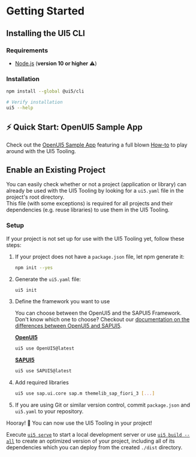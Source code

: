 # Getting Started
## Installing the UI5 CLI
### Requirements
- [Node.js](https://nodejs.org/) (**version 10 or higher** ⚠️)

### Installation
```sh
npm install --global @ui5/cli

# Verify installation
ui5 --help
```

## ⚡️ Quick Start: OpenUI5 Sample App
Check out the [OpenUI5 Sample App](https://github.com/SAP/openui5-sample-app) featuring a full blown [How-to](https://github.com/SAP/openui5-sample-app/#openui5-sample-app) to play around with the UI5 Tooling.

## Enable an Existing Project
You can easily check whether or not a project (application or library) can already be used with the UI5 Tooling by looking for a `ui5.yaml` file in the project's root directory.  
This file (with some exceptions) is required for all projects and their dependencies (e.g. reuse libraries) to use them in the UI5 Tooling.

### Setup
If your project is not set up for use with the UI5 Tooling yet, follow these steps:

1. If your project does not have a `package.json` file, let npm generate it:
    ```sh
    npm init --yes
    ```

1. Generate the `ui5.yaml` file:
    ```sh
    ui5 init
    ```

1. Define the framework you want to use

    You can choose between the OpenUI5 and the SAPUI5 Framework. Don't know which one to choose? Checkout our [documentation on the differences between OpenUI5 and SAPUI5](./SAPUI5.md#differences-between-openui5-and-sapui5).

    **[OpenUI5](https://openui5.hana.ondemand.com/)**
    ```sh
    ui5 use OpenUI5@latest
    ```

    **[SAPUI5](https://ui5.sap.com/)**
    ```sh
    ui5 use SAPUI5@latest
    ```

1. Add required libraries
    ```sh
    ui5 use sap.ui.core sap.m themelib_sap_fiori_3 [...]
    ```

1. If you are using Git or similar version control, commit `package.json` and `ui5.yaml` to your repository.

Hooray! 🎉 You can now use the UI5 Tooling in your project!

Execute [`ui5 serve`](./pages/Server.md) to start a local development server or use [`ui5 build --all`](./pages/Builder.md) to create an optimized version of your project, including all of its dependencies which you can deploy from the created `./dist` directory.
